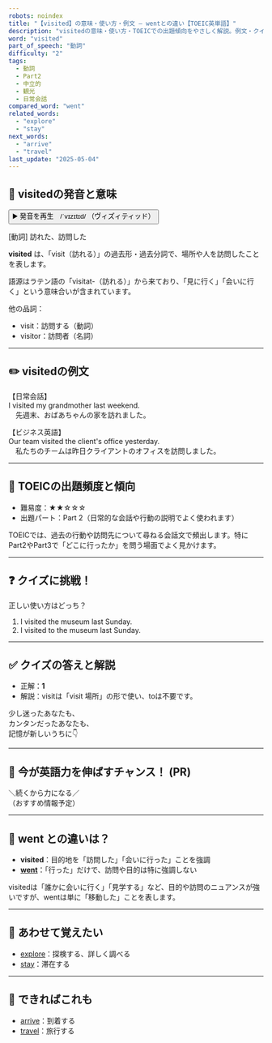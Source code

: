 ```yaml
---
robots: noindex
title: "【visited】の意味・使い方・例文 ― wentとの違い【TOEIC英単語】"
description: "visitedの意味・使い方・TOEICでの出題傾向をやさしく解説。例文・クイズ付きでwentとの違いもわかりやすく学べます。"
word: "visited"
part_of_speech: "動詞"
difficulty: "2"
tags:
  - 動詞
  - Part2
  - 中立的
  - 観光
  - 日常会話
compared_word: "went"
related_words:
  - "explore"
  - "stay"
next_words:
  - "arrive"
  - "travel"
last_update: "2025-05-04"
---
```


## 🔰 visitedの発音と意味

<button class="play-audio" onclick="playTTS('visited')">
  <span class="play-audio-main">
    ▶️ 発音を再生　/ˈvɪzɪtɪd/
  </span>
  <span class="play-audio-sub">
    （ヴィズィティッド）
  </span>
</button>

[動詞] 訪れた、訪問した

**visited** は、「visit（訪れる）」の過去形・過去分詞で、場所や人を訪問したことを表します。

語源はラテン語の「visitat-（訪れる）」から来ており、「見に行く」「会いに行く」という意味合いが含まれています。

他の品詞：  
- visit：訪問する（動詞）
- visitor：訪問者（名詞）

---

## ✏️ visitedの例文

【日常会話】  
I visited my grandmother last weekend.  
　先週末、おばあちゃんの家を訪れました。

【ビジネス英語】  
Our team visited the client's office yesterday.  
　私たちのチームは昨日クライアントのオフィスを訪問しました。

---

## 🎯 TOEICの出題頻度と傾向

- 難易度：★★☆☆☆
- 出題パート：Part 2（日常的な会話や行動の説明でよく使われます）

TOEICでは、過去の行動や訪問先について尋ねる会話文で頻出します。特にPart2やPart3で「どこに行ったか」を問う場面でよく見かけます。

---

## ❓ クイズに挑戦！

正しい使い方はどっち？

1. I visited the museum last Sunday.  
2. I visited to the museum last Sunday.

---

## ✅ クイズの答えと解説

- 正解：**1**
- 解説：visitは「visit 場所」の形で使い、toは不要です。

少し迷ったあなたも、  
カンタンだったあなたも、  
記憶が新しいうちに👇️

---

## 🚀 今が英語力を伸ばすチャンス！ (PR)

<div class="info-center">
＼続くから力になる／<br>  
（おすすめ情報予定）
</div>

---

## 🤔  went との違いは？

- **visited**：目的地を「訪問した」「会いに行った」ことを強調
- **[went](/went)**：「行った」だけで、訪問や目的は特に強調しない

visitedは「誰かに会いに行く」「見学する」など、目的や訪問のニュアンスが強いですが、wentは単に「移動した」ことを表します。

---

## 🧩 あわせて覚えたい

- [explore](/explore)：探検する、詳しく調べる
- [stay](/stay)：滞在する

---

## 📖 できればこれも

- [arrive](/arrive)：到着する
- [travel](/travel)：旅行する

<!-- cvid: aid45_bid33 -->
